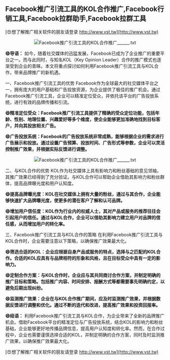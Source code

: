 ## **Facebook推广引流工具的KOL合作推广,Facebook行销工具,Facebook拉群助手,Facebook拉群工具**

[😍想了解推广相关软件的朋友请登录 http://www.vst.tw](http://www.vst.tw)

 <center><img src="https://vst.tw/MP4/tuiguang/png/3.png" alt="Facebook推广引流工具的KOL合作推广______.txt"></center>

**😄导语：**
如今，随着社交媒体的迅猛发展，Facebook已成为了企业推广的重要平台之一。而与此同时，与知名KOL（Key Opinion Leader）合作的推广模式也逐渐受到企业的青睐。本文将重点探讨如何利用Facebook推广引流工具与KOL合作，带来品牌推广的新机遇。

一、Facebook推广引流工具的优势
Facebook作为全球最大的社交媒体平台之一，拥有庞大的用户基础和广告投放资源，为企业提供了极佳的推广机会。通过Facebook推广引流工具，企业可以精准定位受众，并依托该平台的广告投放系统，进行有效的品牌传播和引流。

**😄精准定位受众：Facebook推广引流工具提供了精确的受众定位功能，包括年龄、性别、地理位置、兴趣爱好等多个维度，使企业能够更加准确地找到目标客户，并向其投放相关广告。**

**😄广告投放系统：Facebook的广告投放系统非常成熟，能够根据企业的需求进行广告展示和投放。通过设置广告预算、投放时间、广告形式等参数，企业可以灵活控制推广效果，并根据实际反馈进行调整。**

 <center><img src="https://vst.tw/MP4/tuiguang/png/3.png" alt="Facebook推广引流工具的KOL合作推广______.txt"></center>

二、与KOL合作的优势
KOL作为社交媒体上具有影响力和粉丝基础的意见领袖，其推广效果已经得到了充分验证。与KOL合作可以帮助企业借助其影响力和粉丝群体，提高品牌曝光度和用户认知度。

**😄提高品牌曝光度：KOL在社交媒体上拥有大量的粉丝，通过与其合作，企业能够快速扩大品牌曝光度，使更多的潜在客户了解和认可品牌。**

**😄增加用户信任度：KOL作为行业内的权威人士，其对产品或服务的推荐往往会引起用户的信任。通过与KOL合作，企业可以借助其影响力建立用户对品牌的信任感，从而增加用户的转化率。**

三、Facebook推广引流工具与KOL合作的策略
在利用Facebook推广引流工具与KOL合作时，企业需要注意以下策略，以确保推广效果最大化。

**😄筛选合适的KOL：企业应根据自身产品或服务的特点，选择与之匹配的KOL合作。合适的KOL应具有与品牌相符的形象和风格，且在目标受众中具有一定的影响力。**

**😄定制合作方案：与KOL合作时，企业应与其共同商讨合作方案，并制定明确的推广目标和策略。包括推广内容、时间安排、报酬方式等都需要事先明确约定，以避免后期出现纠纷。**

**😄监测推广效果：企业在与KOL合作推广期间，应及时监测推广效果，并根据数据反馈进行调整和优化。通过不断的迭代和改进，提高推广效果和投资回报率。**

**😄结语：**
利用Facebook推广引流工具与KOL合作，为企业带来了全新的品牌推广机会。借助Facebook平台的精准定位与广告投放系统，结合KOL的影响力和粉丝基础，企业能够更好地传播品牌信息，提高用户认知度和转化率。然而，在合作过程中，企业也需要谨慎选择合适的KOL，并制定明确的合作方案，同时及时监测推广效果，以确保推广效果最大化。

[😍想了解推广相关软件的朋友请登录 http://www.vst.tw](http://www.vst.tw)



